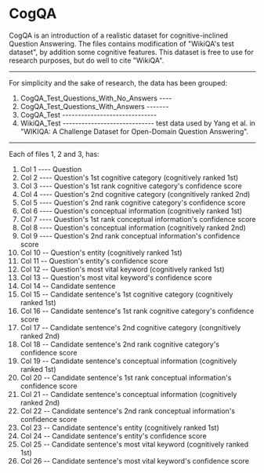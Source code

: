 # CogQA

CogQA is an introduction of a realistic dataset for cognitive-inclined Question Answering. The files contains modification of "WikiQA's test dataset", by addition some cognitive features. This dataset is free to use for research purposes, but do well to cite "WikiQA".

------------------------------------------------------------------------------------------
For simplicity and the sake of research, the data has been grouped:

1. CogQA_Test_Questions_With_No_Answers ----
2. CogQA_Test_Questions_With_Answers -------
3. CogQA_Test ------------------------------  
4. WikiQA_Test ----------------------------- test data used by Yang et al. in "WIKIQA: A Challenge Dataset for Open-Domain Question Answering".
------------------------------------------------------------------------------------------
Each of files 1, 2 and 3, has:
1. Col 1 ---- Question
2. Col 2 ---- Question's 1st cognitive category (cognitively ranked 1st)
3. Col 3 ---- Question's 1st rank cognitive category's confidence score
4. Col 4 ---- Question's 2nd cognitive category (congnitively ranked 2nd)
5. Col 5 ---- Question's 2nd rank cognitive category's confidence score
6. Col 6 ---- Question's conceptual information (cognitively ranked 1st)
7. Col 7 ---- Question's 1st rank conceptual information's confidence score
8. Col 8 ---- Question's conceptual information (cognitively ranked 2nd)
9. Col 9 ---- Question's 2nd rank conceptual information's confidence score
10. Col 10 -- Question's entity (cognitively ranked 1st)
11. Col 11 -- Question's entity's confidence score
12. Col 12 -- Question's most vital keyword (cognitively ranked 1st)
13. Col 13 -- Question's most vital keyword's confidence score
14. Col 14 -- Candidate sentence
15. Col 15 -- Candidate sentence's 1st cognitive category (cognitively ranked 1st)
16. Col 16 -- Candidate sentence's 1st rank cognitive category's confidence score
17. Col 17 -- Candidate sentence's 2nd cognitive category (congnitively ranked 2nd)
18. Col 18 -- Candidate sentence's 2nd rank cognitive category's confidence score
19. Col 19 -- Candidate sentence's conceptual information (cognitively ranked 1st)
20. Col 20 -- Candidate sentence's 1st rank conceptual information's confidence score
21. Col 21 -- Candidate sentence's conceptual information (cognitively ranked 2nd)
22. Col 22 -- Candidate sentence's 2nd rank conceptual information's confidence score
23. Col 23 -- Candidate sentence's entity (cognitively ranked 1st)
24. Col 24 -- Candidate sentence's entity's confidence score
25. Col 25 -- Candidate sentence's most vital keyword (cognitively ranked 1st)
26. Col 26 -- Candidate sentence's most vital keyword's confidence score
